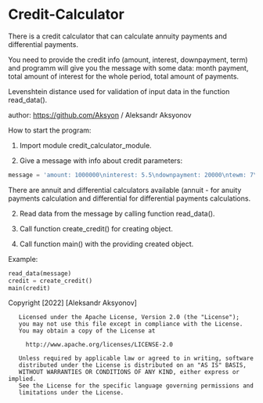 # Credit-Calculator
There is a credit calculator that can calculate annuity payments and
differential payments.

You need to provide the credit info (amount, interest, downpayment, term)
and programm will give you the message with some data: month payment, total
amount of interest for the whole period, total amount of payments.

Levenshtein distance used for validation of input data in the function read_data().

author: https://github.com/Aksyon / Aleksandr Aksyonov

How to start the program:

1) Import module credit_calculator_module.

2) Give a message with info about credit parameters:
```python
message = 'amount: 1000000\ninterest: 5.5\ndownpayment: 20000\ntewm: 7\ncalculator: annuity'
```
There are annuit and differential calculators available (annuit - for anuity payments calculation and differential for differential
payments calculations.

2) Read data from the message by calling function read_data().

3) Call function create_credit() for creating object.

4) Call function main() with the providing created object.

Example:
```python
read_data(message)
credit = create_credit()
main(credit)
```

Copyright [2022] [Aleksandr Aksyonov]
```
   Licensed under the Apache License, Version 2.0 (the "License");
   you may not use this file except in compliance with the License.
   You may obtain a copy of the License at

     http://www.apache.org/licenses/LICENSE-2.0

   Unless required by applicable law or agreed to in writing, software
   distributed under the License is distributed on an "AS IS" BASIS,
   WITHOUT WARRANTIES OR CONDITIONS OF ANY KIND, either express or implied.
   See the License for the specific language governing permissions and
   limitations under the License.
   ```